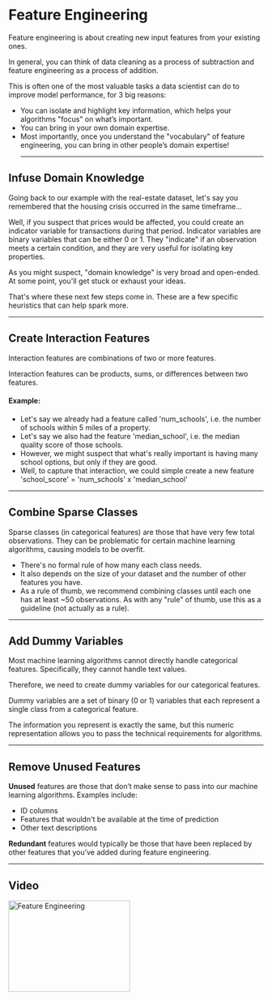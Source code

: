 # Feature Engineering

Feature engineering is about creating new input features from your existing ones.

In general, you can think of data cleaning as a process of subtraction and feature engineering as a process of addition.

This is often one of the most valuable tasks a data scientist can do to improve model performance, for 3 big reasons:

- You can isolate and highlight key information, which helps your algorithms "focus" on what’s important.
- You can bring in your own domain expertise.
- Most importantly, once you understand the "vocabulary" of feature engineering, you can bring in other people’s domain expertise!
  <hr>

## Infuse Domain Knowledge

Going back to our example with the real-estate dataset, let's say you remembered that the housing crisis occurred in the same timeframe...

Well, if you suspect that prices would be affected, you could create an indicator variable for transactions during that period.​ Indicator variables are binary variables that can be either 0 or 1. They "indicate" if an observation meets a certain condition, and they are very useful for isolating key properties.

As you might suspect, "domain knowledge" is very broad and open-ended. At some point, you'll get stuck or exhaust your ideas.

That's where these next few steps come in. These are a few specific heuristics that can help spark more.

<hr>

## Create Interaction Features

Interaction features are combinations of two or more features.

Interaction features can be products, sums, or differences between two features.

#### Example:

- Let's say we already had a feature called 'num_schools', i.e. the number of schools within 5 miles of a property.
- Let's say we also had the feature 'median_school', i.e. the median quality score of those schools.
- However, we might suspect that what's really important is having many school options, but only if they are good.
- Well, to capture that interaction, we could simple create a new feature 'school_score' = 'num_schools' x 'median_school'

<hr>

## Combine Sparse Classes

Sparse classes (in categorical features) are those that have very few total observations. They can be problematic for certain machine learning algorithms, causing models to be overfit.

- There's no formal rule of how many each class needs.
- It also depends on the size of your dataset and the number of other features you have.
- As a rule of thumb, we recommend combining classes until each one has at least ~50 observations. As with any "rule" of thumb, use this as a guideline (not actually as a rule).

<hr>

## Add Dummy Variables

Most machine learning algorithms cannot directly handle categorical features. Specifically, they cannot handle text values.

Therefore, we need to create dummy variables for our categorical features.

Dummy variables are a set of binary (0 or 1) variables that each represent a single class from a categorical feature.

The information you represent is exactly the same, but this numeric representation allows you to pass the technical requirements for algorithms.

<hr>

## Remove Unused Features

**Unused** features are those that don’t make sense to pass into our machine learning algorithms. Examples include:

- ID columns
- Features that wouldn't be available at the time of prediction
- Other text descriptions

**Redundant** features would typically be those that have been replaced by other features that you’ve added during feature engineering.

<hr>

## Video

<a href="http://www.youtube.com/watch?feature=player_embedded&v=N9fDIAflCMY&index=3&list=PLOU2XLYxmsIIuiBfYad6rFYQU_jL2ryal" target="_blank"><img src="http://img.youtube.com/vi/N9fDIAflCMY&index=3&list=PLOU2XLYxmsIIuiBfYad6rFYQU_jL2ryal/0.jpg" 
alt="Feature Engineering" width="240" height="180" border="0" /></a>
